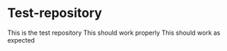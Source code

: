 # Test-repository
This is the test repository
This should work properly
This should work as expected
